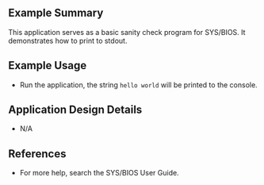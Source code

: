 ## Example Summary

This application serves as a basic sanity check program for SYS/BIOS.
It demonstrates how to print to stdout.

## Example Usage

* Run the application, the string `hello world` will be printed to the console.

## Application Design Details
* N/A

## References

* For more help, search the SYS/BIOS User Guide.